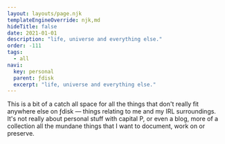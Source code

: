 ```yaml
---
layout: layouts/page.njk
templateEngineOverride: njk,md
hideTitle: false
date: 2021-01-01
description: "life, universe and everything else."
order: -111
tags: 
  - all
navi:
  key: personal
  parent: ƒdisk
  excerpt: "life, universe and everything else."
---
```


This is a bit of a catch all space for all the things that don't really fit anywhere else on ƒdisk — things relating to me and my IRL surroundings. It's not really about personal stuff with capital P, or even a blog, more of a collection all the mundane things that I want to document, work on or preserve. 